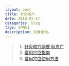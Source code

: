 ```yaml
---
layout: post
title: 针灸取穴
date: 2018-05-17
categories: blog
tags: [中医]
description: 文章金句。
---
```



>1. [针灸取穴纲要 耿恩广](https://www.bilibili.com/video/av11916732)
>1. [常用穴位指南](http://www.51yam.com/article-347-1.html)
>1. [常用穴位使用方法](http://www.51yam.com/article-348-1.html)

